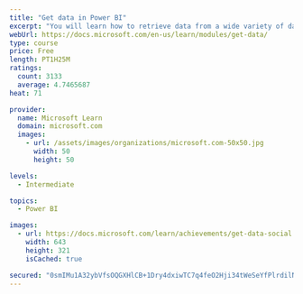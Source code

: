 ```yaml
---
title: "Get data in Power BI"
excerpt: "You will learn how to retrieve data from a wide variety of data sources, including Microsoft Excel, relational databases, and NoSQL data stores. You will also learn how to improve performance while retrieving data."
webUrl: https://docs.microsoft.com/en-us/learn/modules/get-data/
type: course
price: Free
length: PT1H25M
ratings:
  count: 3133
  average: 4.7465687
heat: 71

provider:
  name: Microsoft Learn
  domain: microsoft.com
  images:
    - url: /assets/images/organizations/microsoft.com-50x50.jpg
      width: 50
      height: 50

levels:
  - Intermediate

topics:
  - Power BI

images:
  - url: https://docs.microsoft.com/learn/achievements/get-data-social.png
    width: 643
    height: 321
    isCached: true

secured: "0smIMu1A32ybVfsOQGXHlCB+1Dry4dxiwTC7q4feO2Hji34tWeSeYfPlrdilNukFqndjRjM71CwA9g8Z2T/9gcY8V+OnzqscNP6+Q9r2oENqk/2xNacUBn6BP+p/gWXJoNlQ/LDApf89H2VYSeenMnR/utv1A/huzgxQuTsuQECyHeY+oytE/iM9dEFo3GdQZp3qmd7G0jVDavvw5z0tXSMe2IAjxko7iQE2R9rhMp5FGG08co71WyAPyOtUJBOrcIuLLFW+fjUXAVUVvsLgh3RMjqk3Hkt7bXycmW0CSLhyJeO2XGSn1gI9HLX5Zi8cVw4uj4HLa/ZHDwl//VmxW8fFJnODJsryFxyScc0z7x9oLUPMEuU1AmkhDjMPmsDoc4Ayvq9dTjm2duorDaJXbyBFJ3myq911OkSd9R15XeM=;W1oGbrGWgwft985jtrDGuA=="
---
```


